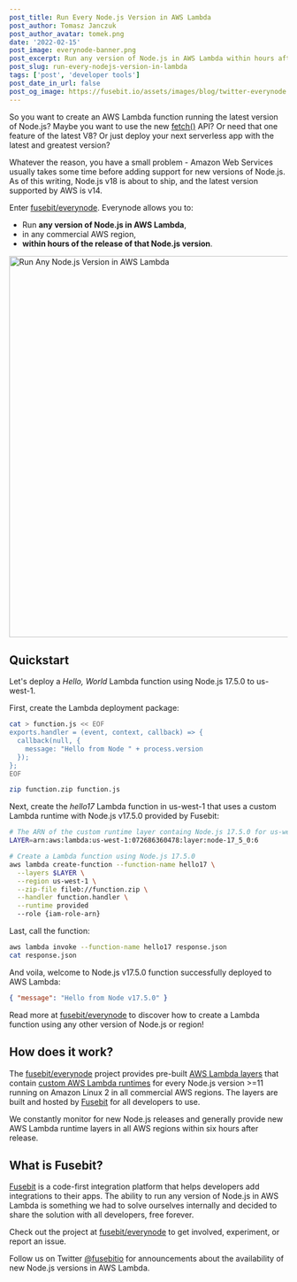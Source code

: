 ```yaml
---
post_title: Run Every Node.js Version in AWS Lambda
post_author: Tomasz Janczuk
post_author_avatar: tomek.png
date: '2022-02-15'
post_image: everynode-banner.png
post_excerpt: Run any version of Node.js in AWS Lambda within hours after release using custom AWS Lambda runtimes from Fusebit
post_slug: run-every-nodejs-version-in-lambda
tags: ['post', 'developer tools']
post_date_in_url: false
post_og_image: https://fusebit.io/assets/images/blog/twitter-everynode.png
---
```


So you want to create an AWS Lambda function running the latest version of Node.js? Maybe you want to use the new [fetch()](https://fusebit.io/blog/node-fetch/) API? Or need that one feature of the latest V8? Or just deploy your next serverless app with the latest and greatest version?

Whatever the reason, you have a small problem - Amazon Web Services usually takes some time before adding support for new versions of Node.js. As of this writing, Node.js v18 is about to ship, and the latest version supported by AWS is v14.

Enter [fusebit/everynode](https://github.com/fusebit/everynode). Everynode allows you to:

- Run **any version of Node.js in AWS Lambda**,
- in any commercial AWS region,
- **within hours of the release of that Node.js version**.

<img width="689" alt="Run Any Node.js Version in AWS Lambda" src="https://user-images.githubusercontent.com/822369/153952823-df80628b-5d86-467c-b3a5-c4494e28a8b0.png">

## Quickstart

Let's deploy a _Hello, World_ Lambda function using Node.js 17.5.0 to us-west-1.

First, create the Lambda deployment package:

```bash
cat > function.js << EOF
exports.handler = (event, context, callback) => {
  callback(null, {
    message: "Hello from Node " + process.version
  });
};
EOF

zip function.zip function.js
```

Next, create the _hello17_ Lambda function in us-west-1 that uses a custom Lambda runtime with Node.js v17.5.0 provided by Fusebit:

```bash
# The ARN of the custom runtime layer containg Node.js 17.5.0 for us-west-1
LAYER=arn:aws:lambda:us-west-1:072686360478:layer:node-17_5_0:6

# Create a Lambda function using Node.js 17.5.0
aws lambda create-function --function-name hello17 \
  --layers $LAYER \
  --region us-west-1 \
  --zip-file fileb://function.zip \
  --handler function.handler \
  --runtime provided
  --role {iam-role-arn}
```

Last, call the function:

```bash
aws lambda invoke --function-name hello17 response.json
cat response.json
```

And voila, welcome to Node.js v17.5.0 function successfully deployed to AWS Lambda:

```json
{ "message": "Hello from Node v17.5.0" }
```

Read more at [fusebit/everynode](https://github.com/fusebit/everynode) to discover how to create a Lambda function using any other version of Node.js or region!

## How does it work?

The [fusebit/everynode](https://github.com/fusebit/everynode) project provides pre-built [AWS Lambda layers](https://docs.aws.amazon.com/lambda/latest/dg/configuration-layers.html) that contain [custom AWS Lambda runtimes](https://docs.aws.amazon.com/lambda/latest/dg/runtimes-custom.html) for every Node.js version >=11 running on Amazon Linux 2 in all commercial AWS regions. The layers are built and hosted by [Fusebit](https://fusebit.io) for all developers to use.

We constantly monitor for new Node.js releases and generally provide new AWS Lambda runtime layers in all AWS regions within six hours after release.

## What is Fusebit?

[Fusebit](https://fusebit.io) is a code-first integration platform that helps developers add integrations to their apps. The ability to run any version of Node.js in AWS Lambda is something we had to solve ourselves internally and decided to share the solution with all developers, free forever.

Check out the project at [fusebit/everynode](https://github.com/fusebit/everynode) to get involved, experiment, or report an issue.

Follow us on Twitter [@fusebitio](https://twitter.com/fusebitio) for announcements about the availability of new Node.js versions in AWS Lambda.
